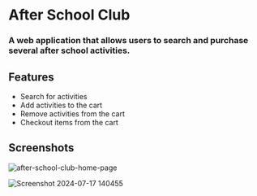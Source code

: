 # After School Club

### A web application that allows users to search and purchase several after school activities. 

## Features
  * Search for activities
  * Add activities to the cart
  * Remove activities from the cart
  * Checkout items from the cart

## Screenshots

![after-school-club-home-page](https://github.com/user-attachments/assets/0af999e3-5c0c-4e8a-ad7e-aa94e9bcb59c)

![Screenshot 2024-07-17 140455](https://github.com/user-attachments/assets/276f3ad5-4173-4620-9119-2218d0721b21)


